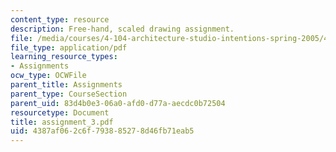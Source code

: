 ```yaml
---
content_type: resource
description: Free-hand, scaled drawing assignment.
file: /media/courses/4-104-architecture-studio-intentions-spring-2005/4387af062c6f793885278d46fb71eab5_assignment_3.pdf
file_type: application/pdf
learning_resource_types:
- Assignments
ocw_type: OCWFile
parent_title: Assignments
parent_type: CourseSection
parent_uid: 83d4b0e3-06a0-afd0-d77a-aecdc0b72504
resourcetype: Document
title: assignment_3.pdf
uid: 4387af06-2c6f-7938-8527-8d46fb71eab5
---
```

